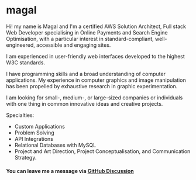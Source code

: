 # magal
Hi! my name is Magal and I'm a certified AWS Solution Architect, Full stack Web Developer specialising in Online Payments and Search Engine Optimisation, with a particular interest in standard-compliant, well-engineered, accessible and engaging sites.

I am experienced in user-friendly web interfaces developed to the highest W3C standards. 

I have programming skills and a broad understanding of computer applications. My
experience in computer graphics and image manipulation has been propelled by exhaustive research in graphic experimentation.

I am looking for small-, medium-, or large-sized companies or individuals with one thing in common innovative ideas and creative projects.

Specialties:
- Custom Applications
- Problem Solving
- API Integrations
- Relational Databases with MySQL
- Project and Art Direction, Project Conceptualisation, and Communication Strategy.

#### You can leave me a message via [GitHub Discussion](https://github.com/magalh/magalh/discussions/categories/guestbook)
